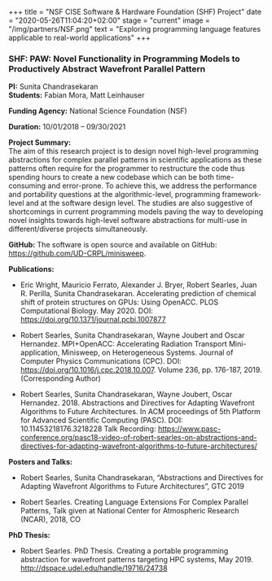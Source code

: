 +++
title = "NSF CISE Software & Hardware Foundation (SHF) Project"
date = "2020-05-26T11:04:20+02:00"
stage = "current"
image = "/img/partners/NSF.png"
text = "Exploring programming language features applicable to real-world applications"
+++

### SHF: PAW: Novel Functionality in Programming Models to Productively Abstract Wavefront Parallel Pattern  
  
**PI:** Sunita Chandrasekaran  
**Students:** Fabian Mora, Matt Leinhauser  
  
**Funding Agency:** National Science Foundation (NSF)  
  
**Duration:** 10/01/2018 – 09/30/2021  
  
**Project Summary:**  
The aim of this research project is to design novel high-level programming abstractions for complex parallel patterns in scientific applications as these patterns often require for the programmer to restructure the code thus spending hours to create a new codebase which can be both time-consuming and error-prone. To achieve this, we address the performance and portability questions at the algorithmic-level, programming framework-level and at the software design level. The studies are also suggestive of shortcomings in current programming models paving the way to developing novel insights towards high-level software abstractions for multi-use in different/diverse projects simultaneously.  
  
**GitHub:** The software is open source and available on GitHub: <a href="https://github.com/UD-CRPL/minisweep">https://github.com/UD-CRPL/minisweep</a>.  
  
**Publications:**
  
* Eric Wright, Mauricio Ferrato, Alexander J. Bryer, Robert Searles, Juan R. Perilla, Sunita Chandrasekaran. Accelerating prediction of chemical shift of protein structures on GPUs: Using OpenACC. PLOS Computational Biology. May 2020. DOI: <a href="https://doi.org/10.1371/journal.pcbi.1007877">https://doi.org/10.1371/journal.pcbi.1007877</a>

* Robert Searles, Sunita Chandrasekaran, Wayne Joubert and Oscar Hernandez. MPI+OpenACC: Accelerating Radiation Transport Mini-application, Minisweep, on Heterogeneous Systems. Journal of Computer Physics Communications (CPC). DOI: <a href="https://doi.org/10.1016/j.cpc.2018.10.007">https://doi.org/10.1016/j.cpc.2018.10.007</a>. Volume 236, pp. 176-187, 2019. (Corresponding Author)  
  
* Robert Searles, Sunita Chandrasekaran, Wayne Joubert, Oscar Hernandez. 2018. Abstractions and Directives for Adapting Wavefront Algorithms to Future Architectures. In ACM proceedings of 5th Platform for Advanced Scientific Computing (PASC). DOI: 10.11453218176.3218228 Talk Recording: <a href="https://www.pasc-conference.org/pasc18-video-of-robert-searles-on-abstractions-and-directives-for-adapting-wavefront-algorithms-to-future-architectures/">https://www.pasc-conference.org/pasc18-video-of-robert-searles-on-abstractions-and-directives-for-adapting-wavefront-algorithms-to-future-architectures/</a>
  
**Posters and Talks:**

* Robert Searles, Sunita Chandrasekaran, “Abstractions and Directives for Adapting Wavefront Algorithms to Future Architectures”, GTC 2019

* Robert Searles. Creating Language Extensions For Complex Parallel Patterns, Talk given at National Center for Atmospheric Research (NCAR), 2018, CO

**PhD Thesis:**

* Robert Searles. PhD Thesis. Creating a portable programming abstraction for wavefront patterns targeting HPC systems, May 2019. <a href="http://dspace.udel.edu/handle/19716/24738">http://dspace.udel.edu/handle/19716/24738</a>
